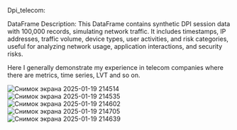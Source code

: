 Dpi_telecom:

DataFrame Description: This DataFrame contains synthetic DPI session data with 100,000 records, simulating network traffic. It includes timestamps, IP addresses, traffic volume, device types, user activities, and risk categories, useful for analyzing network usage, application interactions, and security risks.

Here I generally demonstrate my experience in telecom companies where there are metrics, time series, LVT and so on.


![Снимок экрана 2025-01-19 214514](https://github.com/user-attachments/assets/007e0fc7-b98e-489d-8dde-4e9d5e29c706)
![Снимок экрана 2025-01-19 214535](https://github.com/user-attachments/assets/25da693c-4e94-4924-ae81-bde2e70c4a43)
![Снимок экрана 2025-01-19 214602](https://github.com/user-attachments/assets/80aad748-047a-4a15-af8b-d1a5c758c405)
![Снимок экрана 2025-01-19 214705](https://github.com/user-attachments/assets/fd47a389-e3a7-4552-ac03-0be7ae656241)
![Снимок экрана 2025-01-19 214639](https://github.com/user-attachments/assets/debf4d77-0b92-4163-a50e-1628b3feba66)
